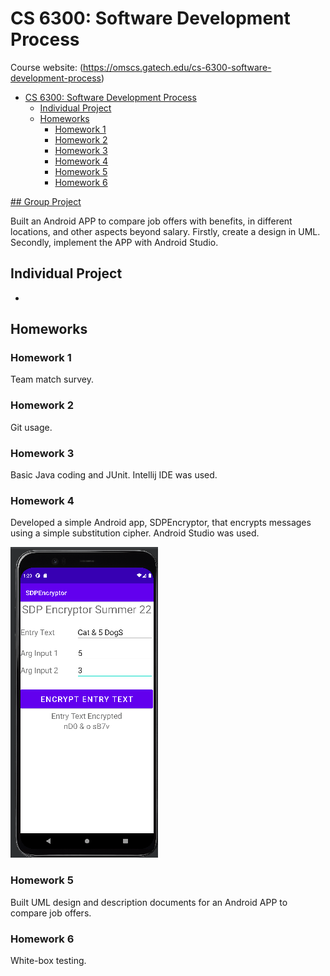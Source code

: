 # CS 6300: Software Development Process

Course website: (https://omscs.gatech.edu/cs-6300-software-development-process)

- [CS 6300: Software Development Process](#cs-6300-software-development-process)
  - [Individual Project](#individual-project)
  - [Homeworks](#homeworks)
    - [Homework 1](#homework-1)
    - [Homework 2](#homework-2)
    - [Homework 3](#homework-3)
    - [Homework 4](#homework-4)
    - [Homework 5](#homework-5)
    - [Homework 6](#homework-6)

[## Group Project]()

Built an Android APP to compare job offers with benefits, in different locations, and other aspects
beyond salary. Firstly, create a design in UML. Secondly, implement the APP with Android Studio.

## Individual Project
-

## Homeworks

### Homework 1

  Team match survey.

### Homework 2

  Git usage.
  
### Homework 3

Basic Java coding and JUnit. Intellij IDE was used.

### Homework 4

  Developed a simple Android app, SDPEncryptor, that encrypts messages using a simple substitution cipher. Android Studio was used.
  
  ![](./images/app_run.png)

### Homework 5 

  Built UML design and description documents for an Android APP to compare job offers.

### Homework 6

  White-box testing.



